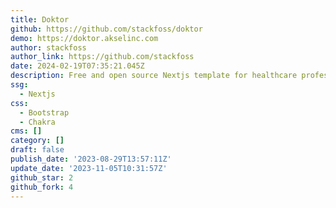 ```yaml
---
title: Doktor
github: https://github.com/stackfoss/doktor
demo: https://doktor.akselinc.com
author: stackfoss
author_link: https://github.com/stackfoss
date: 2024-02-19T07:35:21.045Z
description: Free and open source Nextjs template for healthcare professionals.
ssg:
  - Nextjs
css:
  - Bootstrap
  - Chakra
cms: []
category: []
draft: false
publish_date: '2023-08-29T13:57:11Z'
update_date: '2023-11-05T10:31:57Z'
github_star: 2
github_fork: 4
---
```


